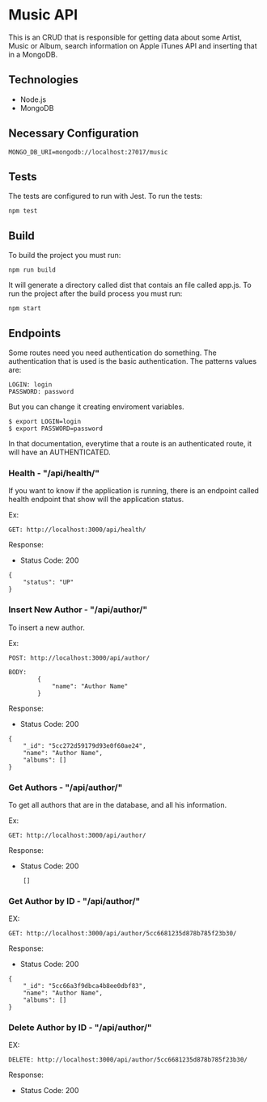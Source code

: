 # Music API

This is an CRUD that is responsible for getting data about some Artist, Music or Album, search information on Apple iTunes API and inserting that in a MongoDB.

## Technologies

* Node.js
* MongoDB

## Necessary Configuration

`MONGO_DB_URI=mongodb://localhost:27017/music`

## Tests

The tests are configured to run with Jest. To run the tests:

    npm test

## Build

To build the project you must run:

    npm run build

It will generate a directory called dist that contais an file called app.js. To run the project after the build process you must run:

    npm start

## Endpoints

Some routes need you need authentication do something. The authentication that is used is the basic authentication.
The patterns values are:

    LOGIN: login
    PASSWORD: password

But you can change it creating enviroment variables.

    $ export LOGIN=login
    $ export PASSWORD=password

In that documentation, everytime that a route is an authenticated route, it will have an AUTHENTICATED.

### Health - "/api/health/"

If you want to know if the application is running, there is an endpoint called health endpoint that show will the application status.

Ex:

    GET: http://localhost:3000/api/health/

Response:

* Status Code: 200


```   
{
    "status": "UP"
}
```

### Insert New Author - "/api/author/"

To insert a new author.

Ex:

    POST: http://localhost:3000/api/author/

    BODY:
            {
                "name": "Author Name"
            }


Response:

* Status Code: 200

``` 
{
    "_id": "5cc272d59179d93e0f60ae24",
    "name": "Author Name",
    "albums": []
}
```

### Get Authors - "/api/author/"

To get all authors that are in the database, and all his information.

Ex:

    GET: http://localhost:3000/api/author/

Response:

* Status Code: 200

``` 
    []
```

### Get Author by ID - "/api/author/<ID>"

EX: 

    GET: http://localhost:3000/api/author/5cc6681235d878b785f23b30/

Response:

* Status Code: 200

```
{
    "_id": "5cc66a3f9dbca4b8ee0dbf83",
    "name": "Author Name",
    "albums": []
}
```

### Delete Author by ID - "/api/author/<ID>"

EX: 

    DELETE: http://localhost:3000/api/author/5cc6681235d878b785f23b30/

Response:

* Status Code: 200

```
```